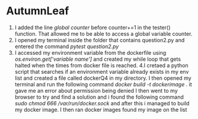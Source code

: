 # AutumnLeaf

1. I added the line  *global counter* before counter+=1 in the tester() function. That allowed me to be able to access a global variable counter.
2. I opened my terminal inside the folder that contains question2.py and entered the command *pytest question2.py*
3. I accessed my environment variable from the dockerfile using *os.environ.get['variable name']* and created my while loop that gets halted when the times from docker file is reached.
4.I cretaed a python script that searches if an environment variable already exists in my env list and created a file called dockerQ4 in my directory. I then opened my terminal and run the following command *docker build -t dockerimage .* it gave me an error about permission being denied I then went to my browser to try and find a solution and i found the following command *sudo chmod 666 /var/run/docker.sock* and after this i managed to build my docker image. I then ran docker images found my image on the list

